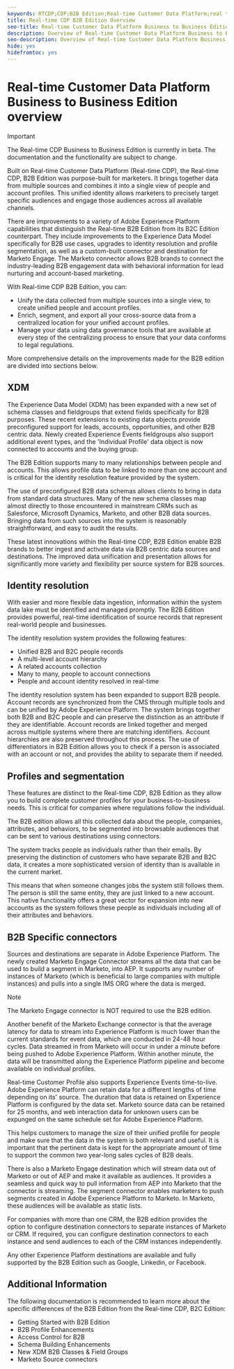 ```yaml
---
keywords: RTCDP;CDP;B2B Edition;Real-time Customer Data Platform;real time customer data platform;real time cdp;b2b;cdp;Customer AI
title: Real-time CDP B2B Edition Overview
seo-title: Real-time Customer Data Platform Business to Business Edition overview
description: Overview of Real-time Customer Data Platform Business to Business Edition Account
seo-description: Overview of Real-time Customer Data Platform Business to Business Edition Account
hide: yes
hidefromtoc: yes
---
```

# Real-time Customer Data Platform Business to Business Edition overview

>[!IMPORTANT]
>
>The Real-time CDP Business to Business Edition is currently in beta. The documentation and the functionality are subject to change.

Built on Real-time Customer Data Platform (Real-time CDP), the Real-time CDP, B2B Edition was purpose-built for marketers. It brings together data from multiple sources and combines it into a single view of people and account profiles. This unified identity allows marketers to precisely target specific audiences and engage those audiences across all available channels.

There are improvements to a variety of Adobe Experience Platform capabilities that distinguish the Real-time B2B Edition from its B2C Edition counterpart. They include improvements to the Experience Data Model specifically for B2B use cases, upgrades to identity resolution and profile segmentation, as well as a custom-built connector and destination for Marketo Engage. The Marketo connector allows B2B brands to connect the industry-leading B2B engagement data with behavioral information for lead nurturing and account-based marketing. 

With Real-time CDP B2B Edition, you can:

* Unify the data collected from multiple sources into a single view, to create unified people and account profiles.
* Enrich, segment, and export all your cross-source data from a centralized location for your unified account profiles.
* Manage your data using data governance tools that are available at every step of the centralizing process to ensure that your data conforms to legal regulations.

More comprehensive details on the improvements made for the B2B edition are divided into sections below. 

## XDM

The Experience Data Model (XDM) has been expanded with a new set of schema classes and fieldgroups that extend fields specifically for B2B purposes. These recent extensions to existing data objects provide preconfigured support for leads, accounts, opportunities, and other B2B centric data. Newly created Experience Events fieldgroups also support additional event types, and the 'Individual Profile' data object is now connected to accounts and the buying group. 

The B2B Edition supports many to many relationships between people and accounts. This allows profile data to be linked to more than one account and is critical for the identity resolution feature provided by the system.

The use of preconfigured B2B data schemas allows clients to bring in data from standard data structures. Many of the new schema classes map almost directly to those encountered in mainstream CRMs such as Salesforce, Microsoft Dynamics, Marketo, and other B2B data sources. Bringing data from such sources into the system is reasonably straightforward, and easy to audit the results.

These latest innovations within the Real-time CDP, B2B Edition enable B2B brands to better ingest and activate data via B2B centric data sources and destinations. The improved data unification and presentation allows for significantly more variety and flexibility per source system for B2B sources.

## Identity resolution

With easier and more flexible data ingestion, information within the system data lake must be identified and managed promptly. The B2B Edition provides powerful, real-time identification of source records that represent real-world people and businesses.

The identity resolution system provides the following features:

* Unified B2B and B2C people records
* A multi-level account hierarchy
* A related accounts collection
* Many to many, people to account connections
* People and account identity resolved in real-time

The identity resolution system has been expanded to support B2B people. Account records are synchronized from the CMS through multiple tools and can be unified by Adobe Experience Platform. The system brings together both B2B and B2C people and can preserve the distinction as an attribute if they are identifiable. Account records are linked together and merged across multiple systems where there are matching identifiers. Account hierarchies are also preserved throughout this process. The use of differentiators in B2B Edition allows you to check if a person is associated with an account or not, and provides the ability to separate them if needed. 

## Profiles and segmentation

These features are distinct to the Real-time CDP, B2B Edition as they allow you to build complete customer profiles for your business-to-business needs. This is critical for companies where regulations follow the individual. 

The B2B edition allows all this collected data about the people, companies, attributes, and behaviors, to be segmented into browsable audiences that can be sent to various destinations using connectors.

The system tracks people as individuals rather than their emails. By preserving the distinction of customers who have separate B2B and B2C data, it creates a more sophisticated version of identity than is available in the current market.

This means that when someone changes jobs the system still follows them. The person is still the same entity, they are just linked to a new account. This native functionality offers a great vector for expansion into new accounts as the system follows these people as individuals including all of their attributes and behaviors.

## B2B Specific connectors

Sources and destinations are separate in Adobe Experience Platform. The newly created Marketo Engage Connector streams all the data that can be used to build a segment in Marketo, into AEP. It supports any number of instances of Marketo (which is beneficial to large companies with multiple instances) and pulls into a single IMS ORG where the data is merged.

>[!NOTE]
>
>The Marketo Engage connector is NOT required to use the B2B edition. 

Another benefit of the Marketo Exchange connector is that the average latency for data to stream into Experience Platform is much lower than the current standards for event data, which are conducted in 24-48 hour cycles. Data streamed in from Marketo will occur in under a minute before being pushed to Adobe Experience Platform. Within another minute, the data will be transmitted along the Experience Platform pipeline and become available on individual profiles.

Real-time Customer Profile also supports Experience Events time-to-live. Adobe Experience Platform can retain data for a different lengths of time depending on its' source. The duration that data is retained on Experience Platform is configured by the data set. Marketo source data can be retained for 25 months, and web interaction data for unknown users can be expunged on the same schedule set for Adobe Experience Platform.

This helps customers to manage the size of their unified profile for people and make sure that the data in the system is both relevant and useful. It is important that the pertinent data is kept for the appropriate amount of time to support the common two year-long sales cycles of B2B deals.

There is also a Marketo Engage destination which will stream data out of Marketo or out of AEP and make it available as audiences.  It provides a seamless and quick way to pull information from AEP into Marketo that the connector is streaming. The segment connector enables marketers to push segments created in Adobe Experience Platform to Marketo. In Marketo, these audiences will be available as static lists.

For companies with more than one CRM, the B2B edition provides the option to configure destination connectors to separate instances of Marketo or CRM. If required, you can configure destination connectors to each instance and send audiences to each of the CRM instances independently. 

Any other Experience Platform destinations are available and fully supported by the B2B Edition such as Google, Linkedin, or Facebook.

## Additional Information

The following documentation is recommended to learn more about the specific differences of the B2B Edition from the Real-time CDP, B2C Edition: 

* Getting Started with B2B Edition
* B2B Profile Enhancements
* Access Control for B2B
* Schema Building Enhancements
* New XDM B2B Classes & Field Groups
* Marketo Source connectors
